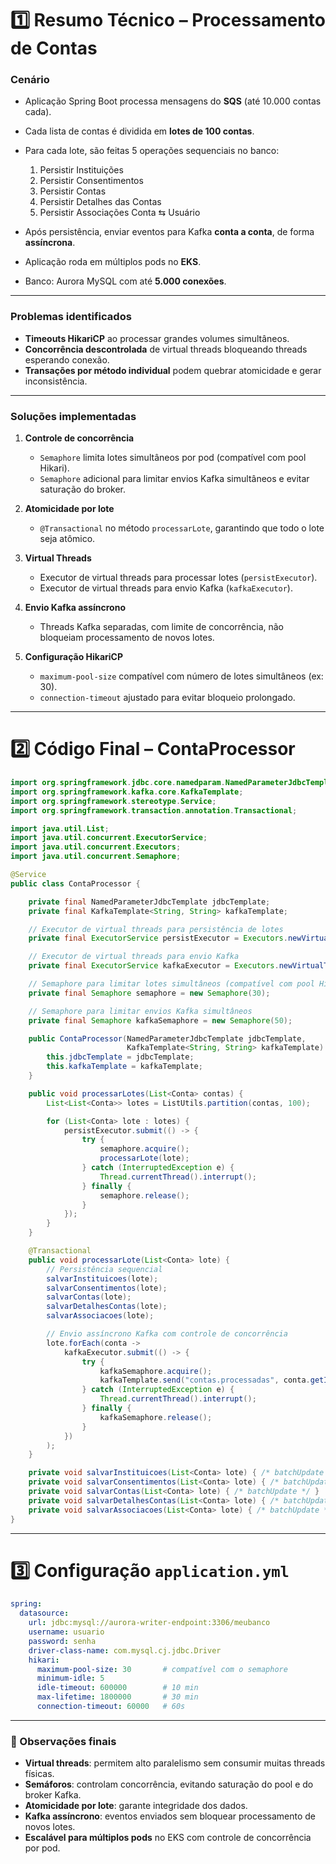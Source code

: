 

# 1️⃣ Resumo Técnico – Processamento de Contas

### Cenário

* Aplicação Spring Boot processa mensagens do **SQS** (até 10.000 contas cada).
* Cada lista de contas é dividida em **lotes de 100 contas**.
* Para cada lote, são feitas 5 operações sequenciais no banco:

  1. Persistir Instituições
  2. Persistir Consentimentos
  3. Persistir Contas
  4. Persistir Detalhes das Contas
  5. Persistir Associações Conta ⇆ Usuário
* Após persistência, enviar eventos para Kafka **conta a conta**, de forma **assíncrona**.
* Aplicação roda em múltiplos pods no **EKS**.
* Banco: Aurora MySQL com até **5.000 conexões**.

---

### Problemas identificados

* **Timeouts HikariCP** ao processar grandes volumes simultâneos.
* **Concorrência descontrolada** de virtual threads bloqueando threads esperando conexão.
* **Transações por método individual** podem quebrar atomicidade e gerar inconsistência.

---

### Soluções implementadas

1. **Controle de concorrência**

   * `Semaphore` limita lotes simultâneos por pod (compatível com pool Hikari).
   * `Semaphore` adicional para limitar envios Kafka simultâneos e evitar saturação do broker.

2. **Atomicidade por lote**

   * `@Transactional` no método `processarLote`, garantindo que todo o lote seja atômico.

3. **Virtual Threads**

   * Executor de virtual threads para processar lotes (`persistExecutor`).
   * Executor de virtual threads para envio Kafka (`kafkaExecutor`).

4. **Envio Kafka assíncrono**

   * Threads Kafka separadas, com limite de concorrência, não bloqueiam processamento de novos lotes.

5. **Configuração HikariCP**

   * `maximum-pool-size` compatível com número de lotes simultâneos (ex: 30).
   * `connection-timeout` ajustado para evitar bloqueio prolongado.

---

# 2️⃣ Código Final – ContaProcessor

```java
import org.springframework.jdbc.core.namedparam.NamedParameterJdbcTemplate;
import org.springframework.kafka.core.KafkaTemplate;
import org.springframework.stereotype.Service;
import org.springframework.transaction.annotation.Transactional;

import java.util.List;
import java.util.concurrent.ExecutorService;
import java.util.concurrent.Executors;
import java.util.concurrent.Semaphore;

@Service
public class ContaProcessor {

    private final NamedParameterJdbcTemplate jdbcTemplate;
    private final KafkaTemplate<String, String> kafkaTemplate;

    // Executor de virtual threads para persistência de lotes
    private final ExecutorService persistExecutor = Executors.newVirtualThreadPerTaskExecutor();

    // Executor de virtual threads para envio Kafka
    private final ExecutorService kafkaExecutor = Executors.newVirtualThreadPerTaskExecutor();

    // Semaphore para limitar lotes simultâneos (compatível com pool Hikari)
    private final Semaphore semaphore = new Semaphore(30);

    // Semaphore para limitar envios Kafka simultâneos
    private final Semaphore kafkaSemaphore = new Semaphore(50);

    public ContaProcessor(NamedParameterJdbcTemplate jdbcTemplate,
                          KafkaTemplate<String, String> kafkaTemplate) {
        this.jdbcTemplate = jdbcTemplate;
        this.kafkaTemplate = kafkaTemplate;
    }

    public void processarLotes(List<Conta> contas) {
        List<List<Conta>> lotes = ListUtils.partition(contas, 100);

        for (List<Conta> lote : lotes) {
            persistExecutor.submit(() -> {
                try {
                    semaphore.acquire();
                    processarLote(lote);
                } catch (InterruptedException e) {
                    Thread.currentThread().interrupt();
                } finally {
                    semaphore.release();
                }
            });
        }
    }

    @Transactional
    public void processarLote(List<Conta> lote) {
        // Persistência sequencial
        salvarInstituicoes(lote);
        salvarConsentimentos(lote);
        salvarContas(lote);
        salvarDetalhesContas(lote);
        salvarAssociacoes(lote);

        // Envio assíncrono Kafka com controle de concorrência
        lote.forEach(conta ->
            kafkaExecutor.submit(() -> {
                try {
                    kafkaSemaphore.acquire();
                    kafkaTemplate.send("contas.processadas", conta.getId().toString(), conta.toJson());
                } catch (InterruptedException e) {
                    Thread.currentThread().interrupt();
                } finally {
                    kafkaSemaphore.release();
                }
            })
        );
    }

    private void salvarInstituicoes(List<Conta> lote) { /* batchUpdate */ }
    private void salvarConsentimentos(List<Conta> lote) { /* batchUpdate */ }
    private void salvarContas(List<Conta> lote) { /* batchUpdate */ }
    private void salvarDetalhesContas(List<Conta> lote) { /* batchUpdate */ }
    private void salvarAssociacoes(List<Conta> lote) { /* batchUpdate */ }
}
```

---

# 3️⃣ Configuração `application.yml`

```yaml
spring:
  datasource:
    url: jdbc:mysql://aurora-writer-endpoint:3306/meubanco
    username: usuario
    password: senha
    driver-class-name: com.mysql.cj.jdbc.Driver
    hikari:
      maximum-pool-size: 30       # compatível com o semaphore
      minimum-idle: 5
      idle-timeout: 600000        # 10 min
      max-lifetime: 1800000       # 30 min
      connection-timeout: 60000   # 60s
```

---

### 🔹 Observações finais

* **Virtual threads**: permitem alto paralelismo sem consumir muitas threads físicas.
* **Semáforos**: controlam concorrência, evitando saturação do pool e do broker Kafka.
* **Atomicidade por lote**: garante integridade dos dados.
* **Kafka assíncrono**: eventos enviados sem bloquear processamento de novos lotes.
* **Escalável para múltiplos pods** no EKS com controle de concorrência por pod.
